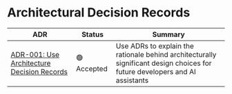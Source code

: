 # Architectural Decision Records

| ADR | Status | Summary |
|-----|---------|----------|
| [ADR-001: Use Architecture Decision Records](001-use-architectural-decision-records.md) | 🟢 Accepted | Use ADRs to explain the rationale behind architecturally significant design choices for future developers and AI assistants |
